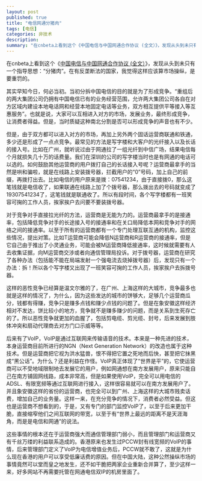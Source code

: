 ```yaml
---
layout: post
published: true
title: "电信网通分猪肉"
tags: [电信]
categories: 非技术    
description: 
summary: "在cnbeta上看到这个《中国电信与中国网通合作协议 (全文）》，发现从头到未只有一个指导思想：“分猪肉”。在有反垄断法的国家，我觉得这样应该算市场操纵，是要重罚的。 其实早知今日，何必当初。当初分拆中国电信的目的就是为了形成竞争。“重组后"
---
```

在cnbeta上看到这个《[中国电信与中国网通合作协议 (全文）][Link 1]》，发现从头到未只有一个指导思想：“分猪肉”。在有反垄断法的国家，我觉得这样应该算市场操纵，是要重罚的。  
  
其实早知今日，何必当初。当初分拆中国电信的目的就是为了形成竞争。“重组后的两大集团公司仍拥有中国电信已有的业务经营范围，允许两大集团公司各自在对方区域内建设本地电话网和经营本地固定电话等业务，双方相互提供平等接入等互惠服务”。也就是说，大家可以互相进入对方的市场，发展业务，最终形成竞争，让消费者得益。但是，当时质疑这种南北分割是否可以形成竞争的声音也有不少。  
  
但是，由于双方都可以进入对方的市场，再加上另外两个固话运营商联通和铁通，多少还是形成了一点点竞争。最常见的方法是写字楼和大客户的光纤接入以及长话的接入号。比如在广州，就听说过由于网通拉了一组光纤到中信广场，结果电信每个月就损失几十万的话费量。我们在深圳的公司的写字楼当时也是有网通的电话可以选的。如何鼓励其他运营商的用户拨打自己的长话接入号呢？运营商最拿手的当然是哄和骗啦，就是在线路上安装拨号器，拦截用户的“0”号码，加上自己的前缀，再拨打出去。比如电信的用户原来是拨：07541234，由于直接拨0，那么这笔钱就是电信收了，如果联通在线路上加了个拨号器，那么拨出去的号码就变成了19307541234了，这笔钱就是联通收了。所以有段时间，各个写字楼都有一班笑容可掬的工作人员，挨家挨户去问要不要装拨号器。  
  
对于竞争对手直接拉光纤的方法，运营商是无能为力的。运营商最拿手的是接通率，包括降低竞争对手的长途接入号的接通率和在关口局降低本网和竞争对手的网络之间的接通率。以至于所有的运营商都有一个专门处理互联互通的机构，监控这些情况，提出对策。比如T运营商可能会降低N运营商和R运营商的接通率，但是它自己由于推出了小灵通业务，可能会被M运营商降低接通率，这时候就需要有人去收集证据，向M运营商交涉或者向通信管理局投诉。对于拨号器，运营商在研究了各种办法（包括能不能在局端发射一个强电流去烧掉拨号器）后，发现只有一个办法：拆！所以各个写字楼又出现了一班笑容可掬的工作人员，挨家挨户去拆拨号器。  
  
这样的恶性竞争已经算是温文尔雅的了，在广州、上海这样的大城市，竞争最多也就是这样的情况了，为什么，因为这些发达的城市的饼够大，足够几个运营商瓜分，钱都有得赚，竞争只是赚多点钱和赚少点钱的问题了。但是在象安徽这样经济相对不发达，饼比较小的地方，竞争就不是赚多赚少的问题，而是关系到生死存亡的了。所以恶性竞争就更加的血腥了，包括剪电缆、剪光缆、封号，后来发展到肢体冲突和扇动代理商去对方门口示威等等。  
  
后来有了VoIP，VoIP是通过互联网来传输语音的技术。本来是一种先进的技术，本身运营商目前所进行的NGN（Next Generation Network）的改造也属于这种技术。但是运营商把它视为洪水猛兽，恨不得把它置之死地而后快，甚至把它抹黑成“黑公话”。为什么？还是利益在作怪。VoIP真正体现了“世界是平”的，它使运营商可以不受地域限制地去发展它的用户，例如网通想在南方发展用户，原来只能自己在南方铺固网线路，成本非常高，但是如果使用VoIP，完全可以用电信的ADSL、有限宽频等通过互联网进行接入，这样很容易就可以在南方发展用户了。并且象安徽这样的省份的运营商，也完全可以到广州、上海这样的大城市贱卖话费，增加自己的业务量。这样一来，在充分竞争的情况下，消费者必然受益。但这也是运营商不想看到的，于是，又有专门的部门监控VoIP了，以至于后来更加干脆，直接缩窄他们之间互联网的带宽，以至于有“世界上最远的距离不是天涯海角，而是是电信和网通”的说法。  
  
这些事情的根本还在于运营商强大而通信管理部门弱小，而且管理部门和运营商又有千丝万缕的利益联系造成的。香港原来也发生过PCCW封有线宽频的VoIP的事情，后来管理部门定义了VoIP为电信增值业务后，PCCW就不敢了，这就是为什么现在香港的用户可以享受低廉话费的原因。但在中国大陆，这种公然操纵市场的事情竟然可以堂而皇之地发生，还不如干脆把两家企业重新合并算了，至少这样一来，好多网站不再需要托管在网通电信双IP的机房里面了。


[Link 1]: http://www.cnbeta.com/modules.php?name=News&file=article&amp;amp;amp;mode=flat&sid=23031